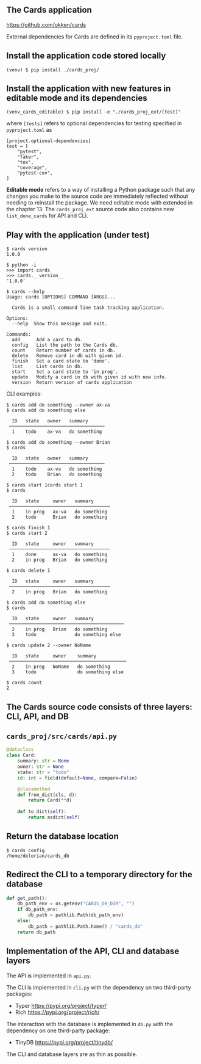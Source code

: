 ## The Cards application

https://github.com/okken/cards

External dependencies for Cards are defined in its `pyproject.toml` file.

## Install the application code stored locally
```unix
(venv) $ pip install ./cards_proj/
```

## Install the application with new features in editable mode and its dependencies

```unix
(venv_cards_editable) $ pip install -e "./cards_proj_ext/[test]"
```

where `[tests]` refers to optional dependencies for testing specified in `pyproject.toml` as

```tolm
[project.optional-dependencies]
test = [
    "pytest",
    "faker",
    "tox",
    "coverage",
    "pytest-cov",
]
```

**Editable mode** refers to a way of installing a Python package such that any changes 
you make to the source code are immediately reflected without needing to reinstall the package.
We need editable mode with extended in the chapter 13.
The `cards_proj_ext` source code also contains new `list_done_cards` for API and CLI.

## Play with the application (under test)

```unix
$ cards version
1.0.0
```

```unix
$ python -i
>>> import cards
>>> cards.__version__
'1.0.0'
```

```unix
$ cards --help
Usage: cards [OPTIONS] COMMAND [ARGS]...

  Cards is a small command line task tracking application.

Options:
  --help  Show this message and exit.

Commands:
  add      Add a card to db.
  config   List the path to the Cards db.
  count    Return number of cards in db.
  delete   Remove card in db with given id.
  finish   Set a card state to 'done'.
  list     List cards in db.
  start    Set a card state to 'in prog'.
  update   Modify a card in db with given id with new info.
  version  Return version of cards application
```

CLI examples:

```unix
$ cards add do something --owner ax-va
$ cards add do something else
                                     
  ID   state   owner   summary       
 ─────────────────────────────────── 
  1    todo    ax-va   do something  

$ cards add do something --owner Brian
$ cards
                                     
  ID   state   owner   summary       
 ─────────────────────────────────── 
  1    todo    ax-va   do something  
  2    todo    Brian   do something  

$ cards start 1cards start 1
$ cards
                                       
  ID   state     owner   summary       
 ───────────────────────────────────── 
  1    in prog   ax-va   do something  
  2    todo      Brian   do something  
                                       
$ cards finish 1
$ cards start 2
                                       
  ID   state     owner   summary       
 ───────────────────────────────────── 
  1    done      ax-va   do something  
  2    in prog   Brian   do something  

$ cards delete 1   

  ID   state     owner   summary       
 ───────────────────────────────────── 
  2    in prog   Brian   do something  
     
$ cards add do something else
$ cards  

  ID   state     owner   summary            
 ────────────────────────────────────────── 
  2    in prog   Brian   do something       
  3    todo              do something else  

$ cards update 2 --owner NoName

  ID   state     owner    summary            
 ─────────────────────────────────────────── 
  2    in prog   NoName   do something       
  3    todo               do something else  

$ cards count
2
```                              

## The Cards source code consists of three layers: CLI, API, and DB

## `cards_proj/src/cards/api.py`

``` python
@dataclass
class Card:
    summary: str = None
    owner: str = None
    state: str = "todo"
    id: int = field(default=None, compare=False)

    @classmethod
    def from_dict(cls, d):
        return Card(**d)
        
    def to_dict(self):
        return asdict(self)
```

## Return the database location
``` unix
$ cards config
/home/delorian/cards_db
```

## Redirect the CLI to a temporary directory for the database
``` python
def get_path():
    db_path_env = os.getenv("CARDS_DB_DIR", "")
    if db_path_env:
        db_path = pathlib.Path(db_path_env)
    else:
        db_path = pathlib.Path.home() / "cards_db"
    return db_path
```

## Implementation of the API, CLI and database layers

The API is implemented in `api.py`.

The CLI is implemented in `cli.py` with the dependency on two third-party packages:
- Typer https://pypi.org/project/typer/
- Rich https://pypi.org/project/rich/

The interaction with the database is implemented in `db.py` with the dependency on one third-party package:
- TinyDB https://pypi.org/project/tinydb/

The CLI and database layers are as thin as possible. 